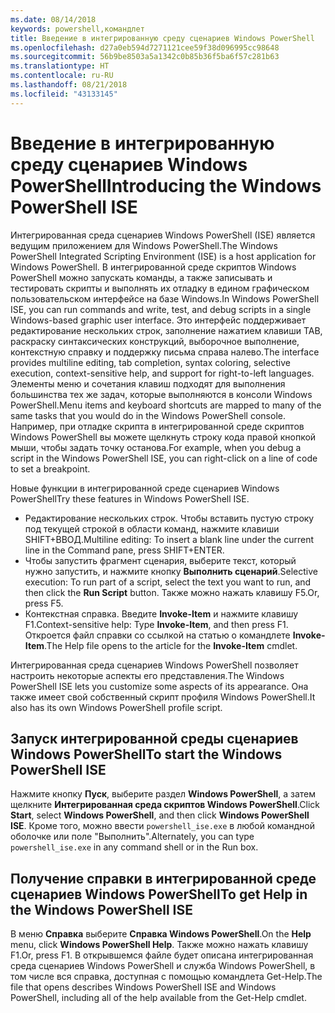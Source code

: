 ```yaml
---
ms.date: 08/14/2018
keywords: powershell,командлет
title: Введение в интегрированную среду сценариев Windows PowerShell
ms.openlocfilehash: d27a0eb594d7271121cee59f38d096995cc98648
ms.sourcegitcommit: 56b9be8503a5a1342c0b85b36f5ba6f57c281b63
ms.translationtype: HT
ms.contentlocale: ru-RU
ms.lasthandoff: 08/21/2018
ms.locfileid: "43133145"
---
```

# <a name="introducing-the-windows-powershell-ise"></a><span data-ttu-id="04297-103">Введение в интегрированную среду сценариев Windows PowerShell</span><span class="sxs-lookup"><span data-stu-id="04297-103">Introducing the Windows PowerShell ISE</span></span>

<span data-ttu-id="04297-104">Интегрированная среда сценариев Windows PowerShell (ISE) является ведущим приложением для Windows PowerShell.</span><span class="sxs-lookup"><span data-stu-id="04297-104">The Windows PowerShell Integrated Scripting Environment (ISE) is a host application for Windows PowerShell.</span></span> <span data-ttu-id="04297-105">В интегрированной среде скриптов Windows PowerShell можно запускать команды, а также записывать и тестировать скрипты и выполнять их отладку в едином графическом пользовательском интерфейсе на базе Windows.</span><span class="sxs-lookup"><span data-stu-id="04297-105">In Windows PowerShell ISE, you can run commands and write, test, and debug scripts in a single Windows-based graphic user interface.</span></span> <span data-ttu-id="04297-106">Это интерфейс поддерживает редактирование нескольких строк, заполнение нажатием клавиши TAB, раскраску синтаксических конструкций, выборочное выполнение, контекстную справку и поддержку письма справа налево.</span><span class="sxs-lookup"><span data-stu-id="04297-106">The interface provides multiline editing, tab completion, syntax coloring, selective execution, context-sensitive help, and support for right-to-left languages.</span></span> <span data-ttu-id="04297-107">Элементы меню и сочетания клавиш подходят для выполнения большинства тех же задач, которые выполняются в консоли Windows PowerShell.</span><span class="sxs-lookup"><span data-stu-id="04297-107">Menu items and keyboard shortcuts are mapped to many of the same tasks that you would do in the Windows PowerShell console.</span></span> <span data-ttu-id="04297-108">Например, при отладке скрипта в интегрированной среде скриптов Windows PowerShell вы можете щелкнуть строку кода правой кнопкой мыши, чтобы задать точку останова.</span><span class="sxs-lookup"><span data-stu-id="04297-108">For example, when you debug a script in the Windows PowerShell ISE, you can right-click on a line of code to set a breakpoint.</span></span>

<span data-ttu-id="04297-109">Новые функции в интегрированной среде сценариев Windows PowerShell</span><span class="sxs-lookup"><span data-stu-id="04297-109">Try these features in Windows PowerShell ISE.</span></span>

- <span data-ttu-id="04297-110">Редактирование нескольких строк. Чтобы вставить пустую строку под текущей строкой в области команд, нажмите клавиши SHIFT+ВВОД.</span><span class="sxs-lookup"><span data-stu-id="04297-110">Multiline editing: To insert a blank line under the current line in the Command pane, press SHIFT+ENTER.</span></span>
- <span data-ttu-id="04297-111">Чтобы запустить фрагмент сценария, выберите текст, который нужно запустить, и нажмите кнопку **Выполнить сценарий**.</span><span class="sxs-lookup"><span data-stu-id="04297-111">Selective execution: To run part of a script, select the text you want to run, and then click the **Run Script** button.</span></span> <span data-ttu-id="04297-112">Также можно нажать клавишу F5.</span><span class="sxs-lookup"><span data-stu-id="04297-112">Or, press F5.</span></span>
- <span data-ttu-id="04297-113">Контекстная справка. Введите **Invoke-Item** и нажмите клавишу F1.</span><span class="sxs-lookup"><span data-stu-id="04297-113">Context-sensitive help: Type **Invoke-Item**, and then press F1.</span></span> <span data-ttu-id="04297-114">Откроется файл справки со ссылкой на статью о командлете **Invoke-Item**.</span><span class="sxs-lookup"><span data-stu-id="04297-114">The Help file opens to the article for the **Invoke-Item** cmdlet.</span></span>

<span data-ttu-id="04297-115">Интегрированная среда сценариев Windows PowerShell позволяет настроить некоторые аспекты его представления.</span><span class="sxs-lookup"><span data-stu-id="04297-115">The Windows PowerShell ISE lets you customize some aspects of its appearance.</span></span> <span data-ttu-id="04297-116">Она также имеет свой собственный скрипт профиля Windows PowerShell.</span><span class="sxs-lookup"><span data-stu-id="04297-116">It also has its own Windows PowerShell profile script.</span></span>

## <a name="to-start-the-windows-powershell-ise"></a><span data-ttu-id="04297-117">Запуск интегрированной среды сценариев Windows PowerShell</span><span class="sxs-lookup"><span data-stu-id="04297-117">To start the Windows PowerShell ISE</span></span>

<span data-ttu-id="04297-118">Нажмите кнопку **Пуск**, выберите раздел **Windows PowerShell**, а затем щелкните **Интегрированная среда скриптов Windows PowerShell**.</span><span class="sxs-lookup"><span data-stu-id="04297-118">Click **Start**, select **Windows PowerShell**, and then click **Windows PowerShell ISE**.</span></span>
<span data-ttu-id="04297-119">Кроме того, можно ввести `powershell_ise.exe` в любой командной оболочке или поле "Выполнить".</span><span class="sxs-lookup"><span data-stu-id="04297-119">Alternately, you can type `powershell_ise.exe` in any command shell or in the Run box.</span></span>

## <a name="to-get-help-in-the-windows-powershell-ise"></a><span data-ttu-id="04297-120">Получение справки в интегрированной среде сценариев Windows PowerShell</span><span class="sxs-lookup"><span data-stu-id="04297-120">To get Help in the Windows PowerShell ISE</span></span>

<span data-ttu-id="04297-121">В меню **Справка** выберите **Справка Windows PowerShell**.</span><span class="sxs-lookup"><span data-stu-id="04297-121">On the **Help** menu, click **Windows PowerShell Help**.</span></span> <span data-ttu-id="04297-122">Также можно нажать клавишу F1.</span><span class="sxs-lookup"><span data-stu-id="04297-122">Or, press F1.</span></span> <span data-ttu-id="04297-123">В открывшемся файле будет описана интегрированная среда сценариев Windows PowerShell и служба Windows PowerShell, в том числе вся справка, доступная с помощью командлета Get-Help.</span><span class="sxs-lookup"><span data-stu-id="04297-123">The file that opens describes Windows PowerShell ISE and Windows PowerShell, including all of the help available from the Get-Help cmdlet.</span></span>